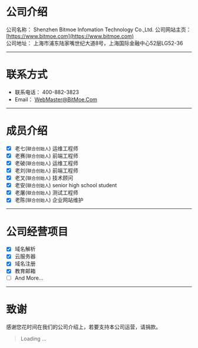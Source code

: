 # 公司介绍

公司名称： Shenzhen Bitmoe Infomation Technology Co.,Ltd.
公司网站主页： [https://www.bitmoe.com](https://www.bitmoe.com)  
公司地址： 上海市浦东陆家嘴世纪大道8号，上海国际金融中心52层LG52-36

---

# 联系方式

- 联系电话： 400-882-3823
- Email： WebMaster@BitMoe.Com

---

# 成员介绍

- [x] 老七(`联合创始人`) 运维工程师
- [x] 老赛(`联合创始人`) 前端工程师
- [x] 老破(`联合创始人`) 运维工程师
- [x] 老刘(`联合创始人`) 前端工程师
- [x] 老叉(`联合创始人`) 技术顾问
- [x] 老安(`联合创始人`) senior high school student
- [x] 老屠(`联合创始人`) 测试工程师
- [x] 老陈(`联合创始人`) 企业网站维护

---

# 公司经营项目

- [x] 域名解析
- [x] 云服务器
- [x] 域名注册
- [x] 教育邮箱
- [ ] And More...

---

# 致谢
感谢您花时间在我们的公司介绍上，若要支持本公司运营，请捐款。
> Loading ...

